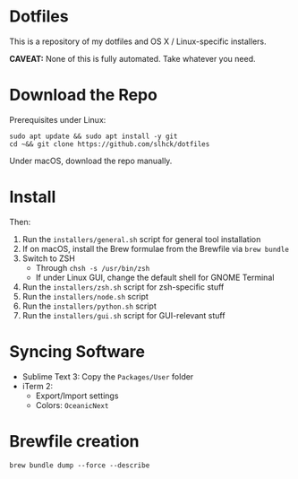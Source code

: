 # Dotfiles

This is a repository of my dotfiles and OS X / Linux-specific installers.

**CAVEAT:** None of this is fully automated. Take whatever you need.

# Download the Repo

Prerequisites under Linux:

```
sudo apt update && sudo apt install -y git
cd ~&& git clone https://github.com/slhck/dotfiles
```

Under macOS, download the repo manually.

# Install

Then:

1. Run the `installers/general.sh` script for general tool installation
1. If on macOS, install the Brew formulae from the Brewfile via `brew bundle`
1. Switch to ZSH
    - Through `chsh -s /usr/bin/zsh`
    - If under Linux GUI, change the default shell for GNOME Terminal
1. Run the `installers/zsh.sh` script for zsh-specific stuff
1. Run the `installers/node.sh` script
1. Run the `installers/python.sh` script
1. Run the `installers/gui.sh` script for GUI-relevant stuff

# Syncing Software

* Sublime Text 3: Copy the `Packages/User` folder
* iTerm 2:
  * Export/Import settings
  * Colors: `OceanicNext`

# Brewfile creation

```
brew bundle dump --force --describe
```
